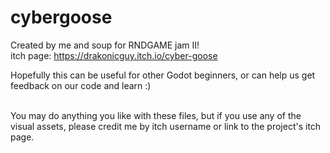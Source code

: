 # cybergoose
Created by me and soup for RNDGAME jam II!<br>
itch page: https://drakonicguy.itch.io/cyber-goose

Hopefully this can be useful for other Godot beginners, or can help us get feedback on our code and learn :)

<br>You may do anything you like with these files, but if you use any of the visual assets, please credit me by itch username or link to the project's itch page.
